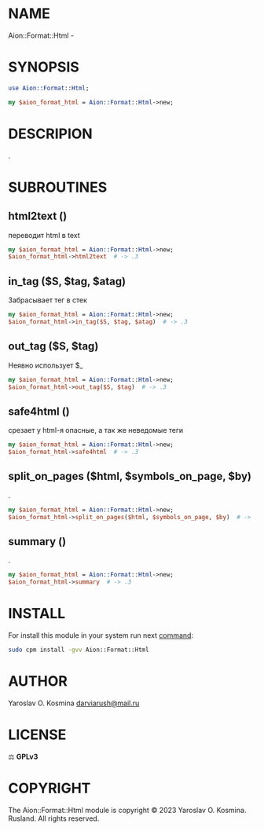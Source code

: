 # NAME

Aion::Format::Html - 

# SYNOPSIS

```perl
use Aion::Format::Html;

my $aion_format_html = Aion::Format::Html->new;
```

# DESCRIPION

.

# SUBROUTINES

## html2text ()

переводит html в text

```perl
my $aion_format_html = Aion::Format::Html->new;
$aion_format_html->html2text  # -> .3
```

## in_tag ($S, $tag, $atag)

Забрасывает тег в стек

```perl
my $aion_format_html = Aion::Format::Html->new;
$aion_format_html->in_tag($S, $tag, $atag)  # -> .3
```

## out_tag ($S, $tag)

Неявно использует $_

```perl
my $aion_format_html = Aion::Format::Html->new;
$aion_format_html->out_tag($S, $tag)  # -> .3
```

## safe4html ()

срезает у html-я опасные, а так же неведомые теги

```perl
my $aion_format_html = Aion::Format::Html->new;
$aion_format_html->safe4html  # -> .3
```

## split_on_pages ($html, $symbols_on_page, $by)

.

```perl
my $aion_format_html = Aion::Format::Html->new;
$aion_format_html->split_on_pages($html, $symbols_on_page, $by)  # -> .3
```

## summary ()

.

```perl
my $aion_format_html = Aion::Format::Html->new;
$aion_format_html->summary  # -> .3
```

# INSTALL

For install this module in your system run next [command](https://metacpan.org/pod/App::cpm):

```sh
sudo cpm install -gvv Aion::Format::Html
```

# AUTHOR

Yaroslav O. Kosmina [darviarush@mail.ru](mailto:darviarush@mail.ru)

# LICENSE

⚖ **GPLv3**

# COPYRIGHT

The Aion::Format::Html module is copyright © 2023 Yaroslav O. Kosmina. Rusland. All rights reserved.
